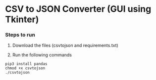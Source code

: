 # CSV to JSON Converter (GUI using Tkinter)  


### Steps to run  

1. Download the files (csvtojson and requirements.txt)  

2. Run the following commands  

```
pip3 install pandas
chmod +x csvtojson
./csvtojson
```  
